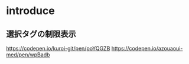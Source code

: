 # introduce

## 選択タグの制限表示

https://codepen.io/kuroi-git/pen/poYQGZB
https://codepen.io/azouaoui-med/pen/wpBadb
